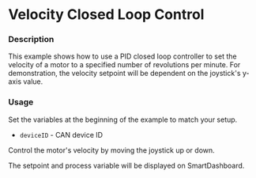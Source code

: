 # Velocity Closed Loop Control

### Description
This example shows how to use a PID closed loop controller to set the velocity of a motor to a specified number of revolutions per minute. For demonstration, the velocity setpoint will be dependent on the joystick's y-axis value.

### Usage
Set the variables at the beginning of the example to match your setup.
- `deviceID` - CAN device ID

Control the motor's velocity by moving the joystick up or down.

The setpoint and process variable will be displayed on SmartDashboard.
